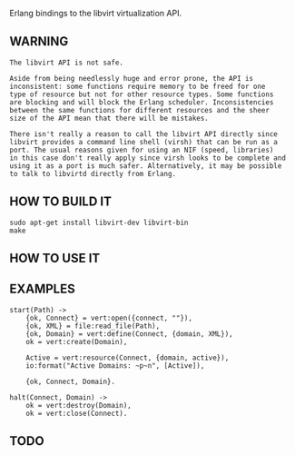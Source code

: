 
Erlang bindings to the libvirt virtualization API.

## WARNING

    The libvirt API is not safe.

    Aside from being needlessly huge and error prone, the API is
    inconsistent: some functions require memory to be freed for one
    type of resource but not for other resource types. Some functions
    are blocking and will block the Erlang scheduler. Inconsistencies
    between the same functions for different resources and the sheer
    size of the API mean that there will be mistakes.

    There isn't really a reason to call the libvirt API directly since
    libvirt provides a command line shell (virsh) that can be run as a
    port. The usual reasons given for using an NIF (speed, libraries)
    in this case don't really apply since virsh looks to be complete and
    using it as a port is much safer. Alternatively, it may be possible
    to talk to libvirtd directly from Erlang.

## HOW TO BUILD IT

    sudo apt-get install libvirt-dev libvirt-bin
    make


## HOW TO USE IT

## EXAMPLES

    start(Path) ->
        {ok, Connect} = vert:open({connect, ""}),
        {ok, XML} = file:read_file(Path),
        {ok, Domain} = vert:define(Connect, {domain, XML}),
        ok = vert:create(Domain),

        Active = vert:resource(Connect, {domain, active}),
        io:format("Active Domains: ~p~n", [Active]),

        {ok, Connect, Domain}.

    halt(Connect, Domain) ->
        ok = vert:destroy(Domain),
        ok = vert:close(Connect).

## TODO

